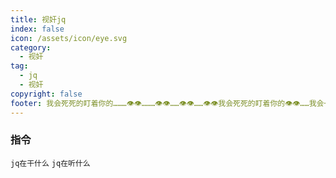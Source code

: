 ```yaml
---
title: 视奸jq
index: false
icon: /assets/icon/eye.svg
category:
  - 视奸
tag:
  - jq
  - 视奸
copyright: false
footer: 我会死死的盯着你的………👁👁………👁👁……👁👁……👁👁我会死死的盯着你的👁👁……我会一直看着你…👁👁👁👁👁一直看着你……👁👁👁👁我会一直看着你……👁👁👁恨着你……👁👁你无法脱身…👁你无法脱身…👁👁👁👁👁👁👁永远看着你…👁👁👁你走不了……👁👁别想跑…👁👁我会永远看着你………👁👁👁👁
---
```


### 指令
`jq在干什么`
`jq在听什么`